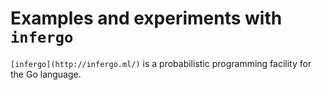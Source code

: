 # Examples and experiments with `infergo`

`[infergo](http://infergo.ml/)` is a probabilistic programming facility for the
Go language.
